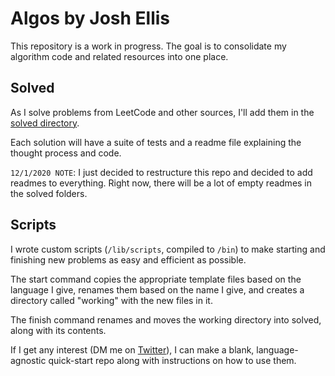 # Algos by Josh Ellis

This repository is a work in progress. The goal is to consolidate my algorithm code and related resources into one place.

## Solved

As I solve problems from LeetCode and other sources, I'll add them in the [solved directory](https://github.com/imjoshellis/algos/tree/main/solved).

Each solution will have a suite of tests and a readme file explaining the thought process and code.

`12/1/2020 NOTE`: I just decided to restructure this repo and decided to add readmes to everything. Right now, there will be a lot of empty readmes in the solved folders.

## Scripts

I wrote custom scripts (`/lib/scripts`, compiled to `/bin`) to make starting and finishing new problems as easy and efficient as possible.

The start command copies the appropriate template files based on the language I give, renames them based on the name I give, and creates a directory called "working" with the new files in it.

The finish command renames and moves the working directory into solved, along with its contents.

If I get any interest (DM me on [Twitter](https://twitter.com/imjoshellis)), I can make a blank, language-agnostic quick-start repo along with instructions on how to use them.
